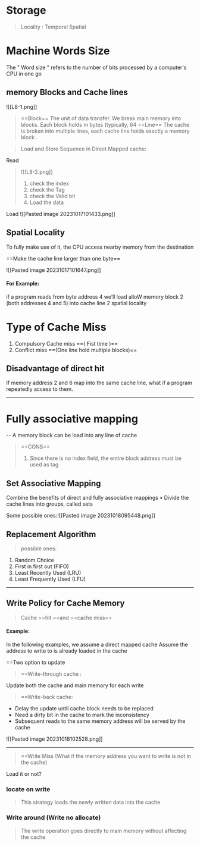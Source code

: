 
# Storage 

>Locality : 
>Temporal
>Spatial 
>


# Machine Words Size 
The " Word size " refers to the number of bits
processed by a computer's CPU in one go


## memory Blocks and Cache lines 

![[L8-1.png]]

>==Block==
	The unit of data transfer. We break main memory into blocks. Each block holds m bytes (typically, 64
==Line==
	The cache is broken into multiple lines, each cache line holds exactly a memory block .


>Load and Store Sequence in Direct Mapped cache:

Read
>![[L8-2.png]] 
>1. check the index
>2. check the Tag
>3. check the Valid bit
>4.  Load the data 



Load 
![[Pasted image 20231017101433.png]]

## Spatial Locality 

To fully make use of it, the CPU access nearby memory from the destination 

==Make the cache line larger than one byte==

![[Pasted image 20231017101647.png]]

#### For Example:  
if a program reads from byte address 4 we’ll load alloW memory block 2 (both addresses 4 and 5) into cache line 2 spatial locality
# Type of Cache Miss

1. Compulsory Cache miss ==( Fist time )==
2. Conflict miss ==(One line hold multiple blocks)==


## Disadvantage of direct hit 

If memory address 2 and 6 map into the same cache line, what if a program repeatedly access to them.


---

# Fully associative mapping 

-- A memory block can be load into any line of cache 

>==CONS==
>	1. Since there is no index field, the entire block address must be used as tag 



## Set Associative Mapping
Combine the benefits of direct and fully associative mappings
• Divide the cache lines into groups, called sets 

Some possible ones:![[Pasted image 20231018095448.png]]
## Replacement Algorithm

>possible ones:

1.  Random Choice 
2.  First in first out (FIFO)
3. Least Recently Used (LRU)
4. Least Frequently Used (LFU)

---
## Write Policy for Cache Memory 

>Cache ==hit ==and ==cache miss== 

#### Example:
In the following examples, we assume a direct mapped cache
Assume the address to write to is already loaded in the cache

==Two option to update 

>==Write-through cache :

Update both the cache and main memory for each write

>==Write-back cache:  

* Delay the update until cache block needs to be replaced 
* Need a dirty bit in the cache to mark the inconsistency
* Subsequent reads to the same memory address will be served by the
cache

![[Pasted image 20231018102528.png]]

---

>==Write Miss  (What if the memory address you want to write is not in the cache)

Load it or not? 

### locate on write 

 >This strategy loads the newly written data into the cache



### Write around (Write no allocate)

>	The write operation goes directly to main memory without affecting the cache


